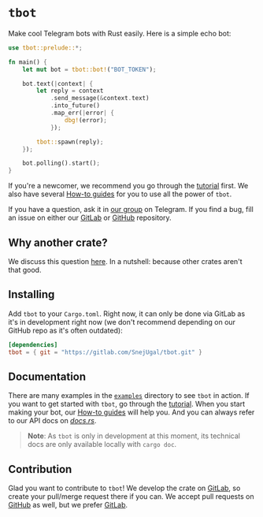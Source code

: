 # `tbot`

Make cool Telegram bots with Rust easily. Here is a simple echo bot:

```rust
use tbot::prelude::*;

fn main() {
    let mut bot = tbot::bot!("BOT_TOKEN");

    bot.text(|context| {
        let reply = context
            .send_message(&context.text)
            .into_future()
            .map_err(|error| {
                dbg!(error);
            });

        tbot::spawn(reply);
    });

    bot.polling().start();
}
```

If you're a newcomer, we recommend you go through the [tutorial] first. We also
have several [How-to guides][how-to] for you to use all the power of `tbot`.

If you have a question, ask it in [our group] on Telegram. If you find a bug,
fill an issue on either our [GitLab] or [GitHub] repository.

## Why another crate?

We discuss this question [here][why-another-crate]. In a nutshell: because other
crates aren't that good.

## Installing

Add `tbot` to your `Cargo.toml`. Right now, it can only be done via GitLab as
it's in development right now (we don't recommend depending on our GitHub repo
as it's often outdated):

```toml
[dependencies]
tbot = { git = "https://gitlab.com/SnejUgal/tbot.git" }
```

## Documentation

There are many examples in the [`examples`] directory to see `tbot` in action.
If you want to get started with `tbot`, go through the [tutorial]. When you
start making your bot, our [How-to guides][how-to] will help you. And you can
always refer to our API docs on [*docs.rs*][api-docs].

> **Note**: As `tbot` is only in development at this moment, its technical
> docs are only available locally with `cargo doc`.

## Contribution

Glad you want to contribute to `tbot`! We develop the crate on [GitLab], so
create your pull/merge request there if you can. We accept pull requests on
[GitHub] as well, but we prefer [GitLab].

[our group]: t.me/tbot_group
[why-another-crate]: https://gitlab.com/SnejUgal/tbot/wikis/Why-another-crate
[tutorial]: https://gitlab.com/SnejUgal/tbot/wikis/Tutorial
[how-to]: https://gitlab.com/SnejUgal/tbot/wikis/How-to
[GitLab]: https://gitlab.com/SnejUgal/tbot
[GitHub]: https://github.com/SnejUgal/tbot
[`examples`]: ./examples/
[api-docs]: https://docs.rs/tbot
